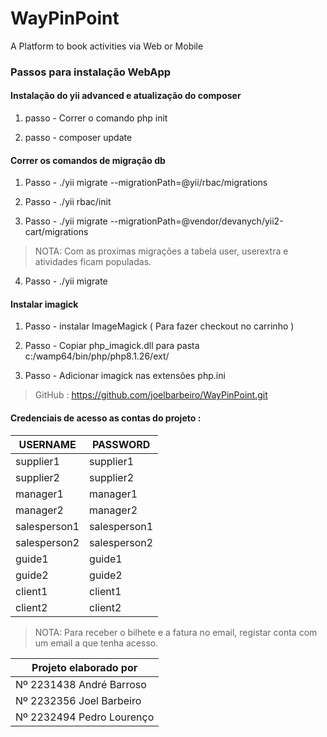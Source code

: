 # WayPinPoint

A Platform to book activities via Web or Mobile 

### Passos para instalação WebApp

#### Instalação do yii advanced e atualização do composer

1. passo - Correr o comando php init

2. passo - composer update

#### Correr os comandos de migração db


1. Passo - ./yii migrate --migrationPath=@yii/rbac/migrations

2. Passo - ./yii rbac/init

3. Passo - ./yii migrate --migrationPath=@vendor/devanych/yii2-cart/migrations

> NOTA: Com as proximas migrações a tabela user, userextra e atividades ficam populadas. 

4. Passo - ./yii migrate

#### Instalar imagick

1. Passo - instalar ImageMagick ( Para fazer checkout no carrinho )

2. Passo - Copiar php_imagick.dll para pasta c:/wamp64/bin/php/php8.1.26/ext/

3. Passo - Adicionar imagick nas extensões php.ini 

> GitHub : https://github.com/joelbarbeiro/WayPinPoint.git

#### Credenciais de acesso as contas do projeto :

| USERNAME | PASSWORD |
|----------|----------|
| supplier1 | supplier1 |
| supplier2 | supplier2 |
| manager1 | manager1 |
| manager2 | manager2 |
| salesperson1 | salesperson1 |
| salesperson2 | salesperson2 |
| guide1 | guide1 |
| guide2 | guide2 |
| client1 | client1 |
| client2 | client2 |

> NOTA: Para receber o bilhete e a fatura no email, registar conta com um email a que tenha acesso.


| Projeto elaborado por |
|-----------------------|
| Nº 2231438 André Barroso | 
| Nº 2232356 Joel Barbeiro |
| Nº 2232494 Pedro Lourenço	|
